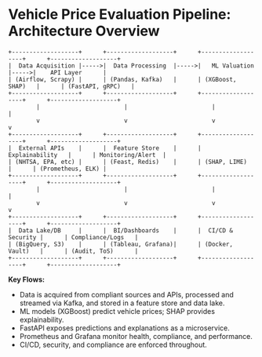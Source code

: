 # Vehicle Price Evaluation Pipeline: Architecture Overview

```
+-------------------+      +-------------------+      +-------------------+      +-------------------+
|  Data Acquisition |----->|  Data Processing  |----->|   ML Valuation    |----->|    API Layer      |
| (Airflow, Scrapy) |      | (Pandas, Kafka)   |      | (XGBoost, SHAP)   |      | (FastAPI, gRPC)   |
+-------------------+      +-------------------+      +-------------------+      +-------------------+
        |                        |                        |                          |
        v                        v                        v                          v
+-------------------+      +-------------------+      +-------------------+      +-------------------+
|  External APIs    |      |  Feature Store    |      |  Explainability   |      | Monitoring/Alert  |
| (NHTSA, EPA, etc) |      | (Feast, Redis)    |      | (SHAP, LIME)      |      | (Prometheus, ELK) |
+-------------------+      +-------------------+      +-------------------+      +-------------------+
        |                        |                        |                          |
        v                        v                        v                          v
+-------------------+      +-------------------+      +-------------------+      +-------------------+
|  Data Lake/DB     |      |  BI/Dashboards    |      |  CI/CD & Security |      | Compliance/Logs   |
| (BigQuery, S3)    |      | (Tableau, Grafana)|      | (Docker, Vault)   |      | (Audit, ToS)      |
+-------------------+      +-------------------+      +-------------------+      +-------------------+
```

**Key Flows:**
- Data is acquired from compliant sources and APIs, processed and streamed via Kafka, and stored in a feature store and data lake.
- ML models (XGBoost) predict vehicle prices; SHAP provides explainability.
- FastAPI exposes predictions and explanations as a microservice.
- Prometheus and Grafana monitor health, compliance, and performance.
- CI/CD, security, and compliance are enforced throughout.
